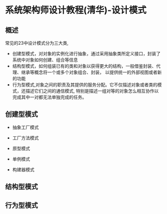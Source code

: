 # 系统架构师设计教程(清华)-设计模式
## 概述
  常见的23中设计模式分为三大类,
  * 创建型模式，对对象的实例化进行抽象，通过采用抽象类所定义接口，封装了系统中对象如何创建、组合等信息
  * 结构型模式，如何组装已有的类和对象以获得更大的结构，一般借鉴封装、代理、继承等概念将一个或多个对象组合、封装，
  以提供统一的外部视图或者新的功能
  * 行为型模式,对象之间的职责及其提供的服务分配。它不仅描述对象或者类的模式，还描述它们之间的通信模式,
  特别是描述一组对等的对象怎么相互协作以完成其中一对都无法单独完成的任务。
  
## 创建型模式
* 抽象工厂模式
  
* 工厂方法模式
  
* 原型模式
  
* 单例模式
   
* 构建器模式

## 结构型模式

## 行为型模式



